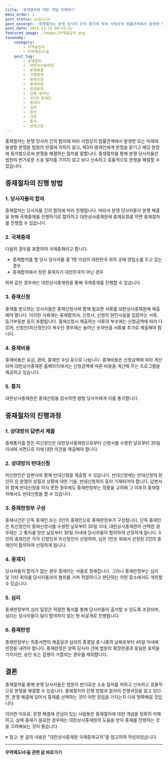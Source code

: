 ```yaml
---
title: '중재절차에 대한 개념 이해하기'
menu_order: 1
post_status: publish
post_excerpt: '중재절차는 분쟁 당사자 간의 합의에 따라 사법상의 법률관계에서 발생한 또는 미래에 발생할 분쟁을 법원의 판결에 의하지 않고, 제3자 중재인에게 판정을 맡기고 해당 판정에 동의함으로써 분쟁을 해결하는 절차를 말합니다. 중재절차를 통해 분쟁 당사자들은 법원의 번거로운 소송 절차를 거치지 않고 보다 신속하고 효율적으로 분쟁을 해결할 수 있습니다.'
post_date: 2023-12-15 09:43:52
featured_image: _images/무역출입국.png
taxonomy:
    category:
        - 무역출입국
        - 무역제도Ⅰ수출
    post_tag:
        - 중재절차
        -  대한상사중재원
        -  분쟁해결
        -  국제중재
        -  중재신청
        -  중재비용
        -  중재판정
        -  단독 중재인
        -  3인의 중재인
        -  중재지
        -  심리
        -  합의
        -  서류
        -  통지
        -  반대신청
---
```



중재절차는 분쟁 당사자 간의 합의에 따라 사법상의 법률관계에서 발생한 또는 미래에 발생할 분쟁을 법원의 판결에 의하지 않고, 제3자 중재인에게 판정을 맡기고 해당 판정에 동의함으로써 분쟁을 해결하는 절차를 말합니다. 중재절차를 통해 분쟁 당사자들은 법원의 번거로운 소송 절차를 거치지 않고 보다 신속하고 효율적으로 분쟁을 해결할 수 있습니다.

## 중재절차의 진행 방법

### 1. 당사자들의 합의
중재절차는 당사자들 간의 합의에 따라 진행됩니다. 따라서 분쟁 당사자들이 분쟁 해결을 위해 국제중재를 진행하기로 합의하고 대한상사중재원에 중재요청을 하면 중재절차를 진행할 수 있습니다.

### 2. 국제중재
다음의 경우를 포함하여 국제중재라고 합니다.
- 중재합의를 할 당시 당사자들 중 1명 이상이 대한민국 외의 곳에 영업소를 두고 있는 경우
- 중재합의에서 정한 중재지가 대한민국이 아닌 경우

위와 같은 경우에는 대한상사중재원을 통해 국제중재를 진행할 수 있습니다.

### 3. 중재신청
중재를 받으려는 당사자들은 중재신청서와 함께 필요한 서류를 대한상사중재원에 제출해야 합니다. 이러한 서류에는 중재합의서, 신청서, 신청의 원인사실을 입증하는 서류, 등기부등본 등이 포함됩니다. 중재신청시 제출하는 서류의 부수에는 신청금액에 따라 다르며, 신청인(피신청인)이 복수인 경우에는 늘어난 숫자만큼 서류를 추가로 제출해야 합니다.

### 4. 중재비용
중재비용은 요금, 경비, 중재인 수당 등으로 나뉩니다. 중재비용은 신청금액에 따라 계산되며 대한상사중재원 홈페이지에서는 신청금액에 따른 비용을 계산해 주는 프로그램을 제공하고 있습니다.

### 5. 통지
대한상사중재원은 중재신청을 접수하면 쌍방 당사자에게 이를 통지합니다.

## 중재절차의 진행과정

### 1. 상대방의 답변서 제출
중재통지를 받은 피신청인은 대한상사중재원으로부터 신청서를 수령한 날로부터 30일 이내에 서면으로 이에 대한 의견을 제출해야 합니다.

### 2. 상대방의 반대신청
피신청인은 답변서와 함께 반대신청을 제출할 수 있습니다. 반대신청에는 반대신청의 원인이 된 분쟁의 성질과 상황에 대한 기술, 반대신청취지 등이 기재되어야 합니다. 답변서와 함께 반대신청을 하지 못한 경우에도 중재판정부는 정황을 고려해 그 이후의 중재절차에서도 반대신청을 할 수 있습니다.

### 3. 중재판정부 구성
중재사건은 단독 중재인 또는 3인의 중재인으로 중재판정부가 구성됩니다. 단독 중재인은 피신청인이 중재신청서를 수령한 날로부터 30일 이내, 대한상사중재원이 선택한 경우에는 그 통지를 받은 날로부터 30일 이내에 당사자들이 합의하여 선정하게 됩니다. 3인의 중재인은 각각 신청인과 피신청인이 선정하며, 남은 1인은 위에서 선정된 2인의 중재인이 합의하여 선정하게 됩니다.

### 4. 중재지
당사자들의 합의가 없는 경우 중재지는 서울로 정해집니다. 그러나 중재판정부는 심리 및 기타 회의를 당사자들과의 협의를 거쳐 적절하다고 판단하는 어떤 장소에서도 개최할 수 있습니다.

### 5. 심리
중재판정부의 심리 일정은 적절한 통지를 통해 당사자들이 출석할 수 있도록 조정되며, 심리는 당사자들이 달리 합의하지 않는 한 비공개로 진행됩니다.

### 6. 중재판정
중재판정부는 최종서면의 제출일과 심리의 종결일 중 나중의 날짜로부터 45일 이내에 판정을 내려야 합니다. 중재판정은 양쪽 당사자 간에 법원의 확정판결과 동일한 효력을 가지지만, 승인 또는 집행이 거절되는 경우를 제외합니다.

## 결론

중재절차를 통해 분쟁 당사자들은 법원의 번거로운 소송 절차를 피하고 신속하고 효율적으로 분쟁을 해결할 수 있습니다. 중재절차의 진행 방법과 절차의 진행과정을 알고 있다면, 분쟁 해결에 있어서 중재를 선택하는 것이 어떤 장점을 가지는지 더욱 명확해질 것입니다.

이러한 이유로, 분쟁 해결에 관심이 있는 사람들은 중재절차에 대한 개념을 정확히 이해하고, 실제 중재가 필요한 경우에는 대한상사중재원의 도움을 받아 중재를 진행하는 것을 고려해보는 것이 좋습니다.

※ 참고: 본 글의 내용은 "대한상사중재원 국제중재규칙"을 참고하여 작성되었습니다.
<!-- wp:separator -->
<hr class="wp-block-separator has-alpha-channel-opacity"/>
<!-- /wp:separator -->

<!-- wp:group {"backgroundColor":"base","layout":{"type":"constrained"}} -->
<div class="wp-block-group has-base-background-color has-background"><!-- wp:paragraph {"align":"center","fontSize":"medium"} -->
<p class="has-text-align-center has-large-font-size"><strong>무역제도Ⅰ수출 관련 글 바로가기</strong></p>
<!-- /wp:paragraph -->


<!-- wp:latest-posts
{"categories":[{"id":14332,"count":19,"description":"","link":"https://uknowlaw.com/category/%eb%ac%b4%ec%97%ad%ec%a0%9c%eb%8f%84%e2%85%b0%ec%88%98%ec%b6%9c/","name":"무역제도Ⅰ수출","slug":"무역제도Ⅰ수출","taxonomy":"category","parent":0,"meta":[],"_links":{"self":[{"href":"https://uknowlaw.com/wp-json/wp/v2/categories/14332"}],"collection":[{"href":"https://uknowlaw.com/wp-json/wp/v2/categories"}],"about":[{"href":"https://uknowlaw.com/wp-json/wp/v2/taxonomies/category"}],"wp:post_type":[{"href":"https://uknowlaw.com/wp-json/wp/v2/posts?categories=14332"}],"curies":[{"name":"wp","href":"https://api.w.org/{rel}","templated":true}]}}],"postsToShow":100,"excerptLength":28,"postLayout":"grid","columns":2,"featuredImageAlign":"left","featuredImageSizeSlug":"large","fontSize":"small"} /--></div>
<!-- /wp:group -->